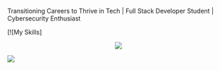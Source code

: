 Transitioning Careers to Thrive in Tech | Full Stack Developer Student | Cybersecurity Enthusiast


[![My Skills]<p align="center">
  <a href="https://skillicons.dev">
    <img src="https://skillicons.dev/icons?i=git,js,html,css&perline=5" />
  </a>
</p>
<!---
Fmoscovo/Fmoscovo is a ✨ special ✨ repository because its `README.md` (this file) appears on your GitHub profile.
You can click the Preview link to take a look at your changes.
--->

![](https://komarev.com/ghpvc/?username=Fmoscovo&style=flat-square&color=red&label=PROFILE+VIEWS)

